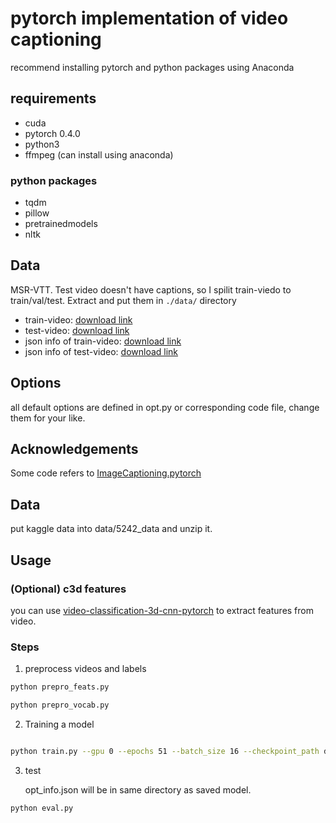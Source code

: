 # pytorch implementation of video captioning

recommend installing pytorch and python packages using Anaconda

## requirements

- cuda
- pytorch 0.4.0
- python3
- ffmpeg (can install using anaconda)

### python packages

- tqdm
- pillow
- pretrainedmodels
- nltk

## Data

MSR-VTT. Test video doesn't have captions, so I spilit train-viedo to train/val/test. Extract and put them in `./data/`
directory

- train-video: [download link](https://drive.google.com/file/d/1Qi6Gn_l93SzrvmKQQu-drI90L-x8B0ly/view?usp=sharing)
- test-video: [download link](https://drive.google.com/file/d/10fPbEhD-ENVQihrRvKFvxcMzkDlhvf4Q/view?usp=sharing)
- json info of
  train-video: [download link](https://drive.google.com/file/d/1LcTtsAvfnHhUfHMiI4YkDgN7lF1-_-m7/view?usp=sharing)
- json info of
  test-video: [download link](https://drive.google.com/file/d/1Kgra0uMKDQssclNZXRLfbj9UQgBv-1YE/view?usp=sharing)

## Options

all default options are defined in opt.py or corresponding code file, change them for your like.

## Acknowledgements

Some code refers
to [ImageCaptioning.pytorch](https://github.com/yunjey/pytorch-tutorial/tree/master/tutorials/03-advanced/image_captioning)

## Data

put kaggle data into data/5242_data and unzip it.

## Usage

### (Optional) c3d features

you can use [video-classification-3d-cnn-pytorch](https://github.com/kenshohara/video-classification-3d-cnn-pytorch) to
extract features from video.

### Steps

1. preprocess videos and labels

```bash
python prepro_feats.py 

python prepro_vocab.py
```

2. Training a model

```bash

python train.py --gpu 0 --epochs 51 --batch_size 16 --checkpoint_path data/save --feats_dir data/feats/resnet152 --model S2VTAttModel  --with_c3d 0 --dim_vid 2048 --max_len 5
```

3. test

   opt_info.json will be in same directory as saved model.

```bash
python eval.py 
```